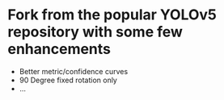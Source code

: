 # Fork from the popular YOLOv5 repository with some few enhancements
- Better metric/confidence curves
- 90 Degree fixed rotation only
- ...
